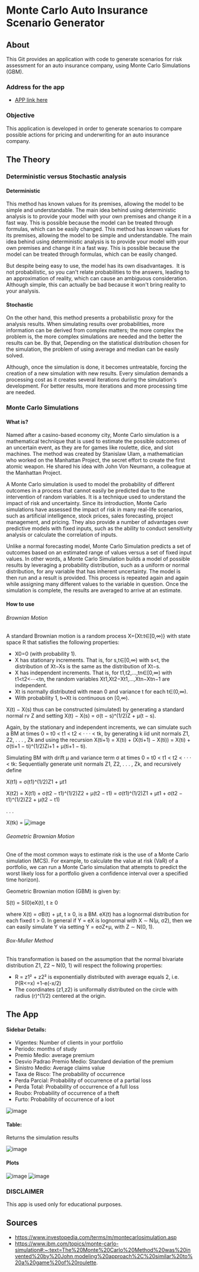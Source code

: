 # Monte Carlo Auto Insurance Scenario Generator

## About

This Git provides an application with code to generate scenarios for risk assessment for an auto insurance company, using Monte Carlo Simulations (GBM).

### Address for the app

* [APP link here](https://seagullskf.shinyapps.io/Monte_Carlo_Simulator/?_ga=2.71946896.281703162.1677177724-864900895.1677177724)

### Objective

This application is developed in order to generate scenarios to compare possible actions for pricing and underwriting for an auto insurance company.

## The Theory

### Deterministic versus Stochastic analysis

#### Deterministic

This method has known values for its premises, allowing the model to be simple and understandable. 
The main idea behind using deterministic analysis is to provide your model with your own premises and change it in a fast way. 
This is possible because the model can be treated through formulas, which can be easily changed. 
This method has known values for its premises, allowing the model to be simple and understandable. 
The main idea behind using deterministic analysis is to provide your model with your own premises and change it in a fast way. 
This is possible because the model can be treated through formulas, which can be easily changed.

But despite being easy to use, the model has its own disadvantages. 
It is not probabilistic, so you can't relate probabilities to the answers, leading to an approximation of reality, which can cause an ambiguous consideration.
Although simple, this can actually be bad because it won't bring reality to your analysis.

#### Stochastic

On the other hand, this method presents a probabilistic proxy for the analysis results.
When simulating results over probabilities, more information can be derived from complex matters; the more complex the problem is, the more complex simulations are needed and the better the results can be.
By that, Depending on the statistical distribution chosen for the simulation, the problem of using average and median can be easily solved.

Although, once the simulation is done, it becomes untreatable, forcing the creation of a new simulation with new results.
Every simulation demands a processing cost as it creates several iterations during the simulation's development.
For better results, more iterations and more processing time are needed.

### Monte Carlo Simulations

#### What is?

Named after a casino-based economy city, Monte Carlo simulation is a mathematical technique that is used to estimate the possible outcomes of an uncertain event, as they are for games like roulette, dice, and slot machines.
The method was created by Stanislaw Ulam, a mathematician who worked on the Manhattan Project, the secret effort to create the first atomic weapon. He shared his idea with John Von Neumann, a colleague at the Manhattan Project.

A Monte Carlo simulation is used to model the probability of different outcomes in a process that cannot easily be predicted due to the intervention of random variables. It is a technique used to understand the impact of risk and uncertainty.
Since its introduction, Monte Carlo simulations have assessed the impact of risk in many real-life scenarios, such as artificial intelligence, stock prices, sales forecasting, project management, and pricing. They also provide a number of advantages over predictive models with fixed inputs, such as the ability to conduct sensitivity analysis or calculate the correlation of inputs.

Unlike a normal forecasting model, Monte Carlo Simulation predicts a set of outcomes based on an estimated range of values versus a set of fixed input values. In other words, a Monte Carlo Simulation builds a model of possible results by leveraging a probability distribution, such as a uniform or normal distribution, for any variable that has inherent uncertainty. The model is then run and a result is provided. This process is repeated again and again while assigning many different values to the variable in question. Once the simulation is complete, the results are averaged to arrive at an estimate.

#### How to use

###### _Brownian Motion_

A standard Brownian motion is a random process X={Xt:t∈[0,∞)} with state space R that satisfies the following properties:

* X0=0 (with probability 1).
* X has stationary increments. That is, for  s,t∈[0,∞) with  s<t, the distribution of  Xt−Xs is the same as the distribution of  Xt−s.
* X has independent increments. That is, for  t1,t2,…,tn∈[0,∞) with  t1<t2<⋯<tn, the random variables  Xt1,Xt2−Xt1,…,Xtn−Xtn−1 are independent.
* Xt is normally distributed with mean 0 and variance t for each  t∈(0,∞).
* With probability 1,  t↦Xt is continuous on [0,∞).

X(t) − X(s) thus can be constructed (simulated) by generating a standard normal rv Z
and setting X(t) − X(s) = σ(t − s)^(1/2)Z + µ(t − s). 

Again, by the stationary and independent increments, we can simulate such a BM at times 0 = t0 < t1 < t2 < · · · < tk, by generating k iid unit normals Z1, Z2, . . . , Zk and using the recursion X(ti+1) = X(ti) + (X(ti+1) − X(ti)) = X(ti) + σ(ti+1 − ti)^(1/2)Zi+1 + µ(ti+1 − ti).

Simulating BM with drift µ and variance term σ at times 0 = t0 < t1 < t2 < · · · < tk:
Sequentially generate unit normals Z1, Z2, . . . , Zk, and recursively define

X(t1) = σ(t1)^(1/2)Z1 + µt1

X(t2) = X(t1) + σ(t2 − t1)^(1/2)Z2 + µ(t2 − t1) = σ(t1)^(1/2)Z1 + µt1 + σ(t2 − t1)^(1/2)Z2 + µ(t2 − t1)

.
.
.

X(tk) = ![image](https://user-images.githubusercontent.com/120825682/226754127-f8c0dcd6-a553-4c06-a204-a8c9fe6d6794.png)

###### _Geometric Brownian Motion_

One of the most common ways to estimate risk is the use of a Monte Carlo simulation (MCS). For example, to calculate the value at risk (VaR) of a portfolio, we can run a Monte Carlo simulation that attempts to predict the worst likely loss for a portfolio given a confidence interval over a specified time horizon).

Geometric Brownian motion (GBM) is given by:

S(t) = S(0)eX(t), t ≥ 0

where X(t) = σB(t) + µt, t ≥ 0, is a BM. eX(t) has a lognormal distribution for each fixed t > 0. In general if Y = eX is lognormal with X ∼ N(µ, σ2), then we can easily simulate Y via setting Y = eσZ+µ, with Z ∼ N(0, 1).

###### _Box-Muller Method_

This transformation is based on the assumption that the normal bivariate distribution Z1, Z2 ~ N(0, 1) will respect the following properties:

* R = z1² + z2² is exponentially distributed with average equals 2, i.e. P(R<=x) +1-e(-x/2)
* The coordinates (z1,z2) is uniformally distributed on the circle with radius (r)^(1/2) centered at the origin.

## The App

#### Sidebar Details:

* Vigentes: Number of clients in your portfolio
* Periodo: months of study
* Premio Medio: average premium
* Desvio Padrao Premio Medio: Standard deviation of the premium 
* Sinistro Medio: Average claims value
* Taxa de Risco: The probability of occurrence
* Perda Parcial: Probability of occurrence of a partial loss
* Perda Total: Probability of occurrence of a full loss
* Roubo:  Probability of occurrence of a theft
* Furto:  Probability of occurrence of a loot

![image](https://user-images.githubusercontent.com/120825682/226775413-d59881f2-f5d8-4eba-b61b-a4a9b6a61049.png)

#### Table:

Returns the simulation results

![image](https://user-images.githubusercontent.com/120825682/226775564-d69db6a2-1e90-4b66-8c3a-0c6d739e6b56.png)

#### Plots

![image](https://user-images.githubusercontent.com/120825682/226775626-7bf882f6-108a-4584-b4da-194edc794f3c.png)
![image](https://user-images.githubusercontent.com/120825682/226775650-8c75ec82-712b-48d0-8ef2-f2f3c287a098.png)


### DISCLAIMER

This app is used only for educational purposes.

## Sources

* https://www.investopedia.com/terms/m/montecarlosimulation.asp
* https://www.ibm.com/topics/monte-carlo-simulation#:~:text=The%20Monte%20Carlo%20Method%20was%20invented%20by%20John,modeling%20approach%2C%20similar%20to%20a%20game%20of%20roulette.

